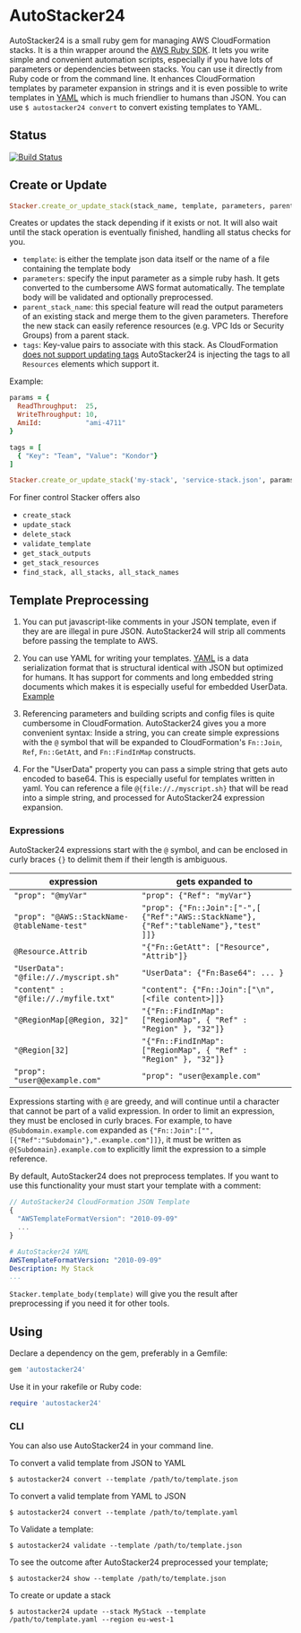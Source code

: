# AutoStacker24

AutoStacker24 is a small ruby gem for managing AWS CloudFormation stacks.
It is a thin wrapper around the
[AWS Ruby SDK](http://docs.aws.amazon.com/AWSRubySDK/latest/frames.html).
It lets you write simple and convenient automation scripts,
especially if you have lots of parameters or dependencies between stacks.
You can use it directly from Ruby code or from the command line.
It enhances CloudFormation templates by parameter expansion in strings and
it is even possible to write templates in [YAML](examples/yaml-stack.md) which is much friendlier
to humans than JSON. You can use `$ autostacker24 convert` to convert existing templates to YAML.

## Status
[![Build Status](https://travis-ci.org/AutoScout24/autostacker24.svg)](https://travis-ci.org/AutoScout24/autostacker24)

## Create or Update
```ruby
Stacker.create_or_update_stack(stack_name, template, parameters, parent_stack_name = nil, tags = nil)
```
Creates or updates the stack depending if it exists or not.
It will also wait until the stack operation is eventually finished, handling all status checks for you.

  - `template`: is either the template json data itself or the name of a file containing the template body
  - `parameters`: specify the input parameter as a simple ruby hash. It gets converted to the
    cumbersome AWS format automatically.
    The template body will be validated and optionally preprocessed.
  - `parent_stack_name`: this special feature will read the output parameters of an existing stack and
    merge them to the given parameters. Therefore the new stack can easily reference resources
    (e.g. VPC Ids or Security Groups) from a parent stack.
  - `tags`: Key-value pairs to associate with this stack. As CloudFormation [does not support updating tags](http://docs.aws.amazon.com/cli/latest/reference/cloudformation/update-stack.html) AutoStacker24 is injecting the tags to all  `Resources` elements which support it.

Example:

```ruby
params = {
  ReadThroughput:  25,
  WriteThroughput: 10,
  AmiId:           "ami-4711"
}

tags = [
  { "Key": "Team", "Value": "Kondor"}
]

Stacker.create_or_update_stack('my-stack', 'service-stack.json', params, tags)
```

For finer control Stacker offers also

  - `create_stack`
  - `update_stack`
  - `delete_stack`
  - `validate_template`
  - `get_stack_outputs`
  - `get_stack_resources`
  - `find_stack, all_stacks, all_stack_names`

## Template Preprocessing

1. You can put javascript-like comments in your JSON template, even if they are
are illegal in pure JSON. AutoStacker24 will strip all comments before passing
the template to AWS.

2. You can use YAML for writing your templates. [YAML](http://yaml.org/spec/1.2/spec.html)
is a data serialization format that is structural identical with JSON but
optimized for humans. It has support for comments and long embedded string
documents which makes it is especially useful for embedded UserData.
[Example](examples/yaml-stack.md)

3. Referencing parameters and building scripts and config files is quite
cumbersome in CloudFormation. AutoStacker24 gives you a more convenient
syntax: Inside a string, you can create simple expressions with
the `@` symbol that will be expanded to CloudFormation's `Fn::Join`, `Ref`,
`Fn::GetAtt`, and `Fn::FindInMap` constructs.

4. For the "UserData" property you can pass a simple string that gets auto
encoded to base64. This is especially useful for templates written in yaml. You
can reference a file `@{file://./myscript.sh}` that will be read into a simple
string, and processed for AutoStacker24 expression expansion.

### Expressions

AutoStacker24 expressions start with the `@` symbol, and can be enclosed in
curly braces `{}` to delimit them if their length is ambiguous.

  expression | gets expanded to
  ------------- | -------------
  `"prop": "@myVar"` | `"prop": {"Ref": "myVar"}`
  `"prop": "@AWS::StackName-@tableName-test"` | `"prop": {"Fn::Join":["-",[`<br/>`{"Ref":"AWS::StackName"},{"Ref":"tableName"},"test"`<br/>`]]}`
  `@Resource.Attrib` | `"{"Fn::GetAtt": ["Resource", "Attrib"]}`
  `"UserData": "@file://./myscript.sh"` | `"UserData": {"Fn:Base64": ... }`
  `"content" : "@file://./myfile.txt"` | `"content": {"Fn::Join":["\n", [<file content>]]}`
  `"@RegionMap[@Region, 32]"` | `"{"Fn::FindInMap": ["RegionMap", { "Ref" : "Region" }, "32"]}`
  `"@Region[32]` | `"{"Fn::FindInMap": ["RegionMap", { "Ref" : "Region" }, "32"]}`
  `"prop": "user@@example.com"` | `"prop": "user@example.com"`

Expressions starting with `@` are greedy, and will continue until a character
that cannot be part of a valid expression. In order to limit an expression, they
must be enclosed in curly braces. For example, to have `@Subdomain.example.com`
expanded as `{"Fn::Join":["",[{"Ref":"Subdomain"},".example.com"]]}`, it must be
written as `@{Subdomain}.example.com` to explicitly limit the expression to a
simple reference.

By default, AutoStacker24 does not preprocess templates. If you want to use this
functionality your must start your template with a comment:

```javascript
// AutoStacker24 CloudFormation JSON Template
{
  "AWSTemplateFormatVersion": "2010-09-09"
  ...
}
```

```yaml
# AutoStacker24 YAML
AWSTemplateFormatVersion: "2010-09-09"
Description: My Stack
...
```
`Stacker.template_body(template)` will give you the result after preprocessing if you need it for other tools.

## Using

Declare a dependency on the gem, preferably in a Gemfile:

```ruby
gem 'autostacker24'
```
Use it in your rakefile or Ruby code:

```ruby
require 'autostacker24'
```

### CLI

You can also use AutoStacker24 in your command line.

To convert a valid template from JSON to YAML

```
$ autostacker24 convert --template /path/to/template.json
```

To convert a valid template from YAML to JSON

```
$ autostacker24 convert --template /path/to/template.yaml
```

To Validate a template:

```
$ autostacker24 validate --template /path/to/template.json
```

To see the outcome after AutoStacker24 preprocessed your template;

```
$ autostacker24 show --template /path/to/template.json
```

To create or update a stack
```
$ autostacker24 update --stack MyStack --template /path/to/template.yaml --region eu-west-1
```
